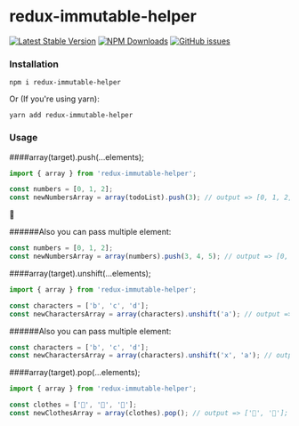 # redux-immutable-helper

[![Latest Stable Version](https://img.shields.io/npm/v/redux-immutable-helper.svg)](https://www.npmjs.com/package/react-native-js-tableview)
[![NPM Downloads](https://img.shields.io/npm/dm/redux-immutable-helper.svg)](https://www.npmjs.com/package/react-native-js-tableview)
[![GitHub issues](https://img.shields.io/github/issues-raw/yamankatby/redux-immutable-helper.svg)](https://github.com/mohakapt/react-native-js-tableview/issues)

### Installation

```
npm i redux-immutable-helper
```
Or (If you're using yarn):

```
yarn add redux-immutable-helper
```

### Usage
####array(target).push(...elements);
```js
import { array } from 'redux-immutable-helper';

const numbers = [0, 1, 2];
const newNumbersArray = array(todoList).push(3); // output => [0, 1, 2, 3];
```

:dress:

######Also you can pass multiple element:  

```js
const numbers = [0, 1, 2];
const newNumbersArray = array(numbers).push(3, 4, 5); // output => [0, 1, 2, 3, 4, 5];
```
####array(target).unshift(...elements);

```js
import { array } from 'redux-immutable-helper';

const characters = ['b', 'c', 'd'];
const newCharactersArray = array(characters).unshift('a'); // output => ['a', 'b', 'c', 'd'];
```

######Also you can pass multiple element:

```js
const characters = ['b', 'c', 'd'];
const newCharactersArray = array(characters).unshift('x', 'a'); // output => ['x', 'a', 'b', 'c', 'd'];
```
####array(target).pop(...elements);

```js
import { array } from 'redux-immutable-helper';

const clothes = ['🧥', '👗', '👠'];
const newClothesArray = array(clothes).pop(); // output => ['🧥', '👗'];
```
